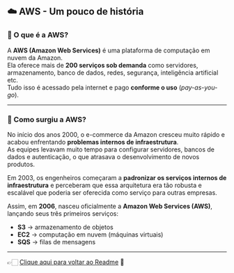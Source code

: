 ## ☁️ AWS - Um pouco de história

### 📌 O que é a AWS?
A **AWS (Amazon Web Services)** é uma plataforma de computação em nuvem da Amazon.  
Ela oferece mais de **200 serviços sob demanda** como servidores, armazenamento, banco de dados, redes, segurança, inteligência artificial etc.  
Tudo isso é acessado pela internet e pago **conforme o uso** (*pay-as-you-go*).

---

### 📖 Como surgiu a AWS?
No início dos anos 2000, o e-commerce da Amazon cresceu muito rápido e acabou enfrentando **problemas internos de infraestrutura**.  
As equipes levavam muito tempo para configurar servidores, bancos de dados e autenticação, o que atrasava o desenvolvimento de novos produtos.  

Em 2003, os engenheiros começaram a **padronizar os serviços internos de infraestrutura** e perceberam que essa arquitetura era tão robusta e escalável que poderia ser oferecida como serviço para outras empresas.

Assim, em **2006**, nasceu oficialmente a **Amazon Web Services (AWS)**, lançando seus três primeiros serviços:  
- **S3** → armazenamento de objetos  
- **EC2** → computação em nuvem (máquinas virtuais)  
- **SQS** → filas de mensagens  

---

👉🏻 [Clique aqui para voltar ao Readme](https://github.com/DrikaDev/Estudando-AWS-Cloud-Practitioner/blob/main/README.md) 📒
